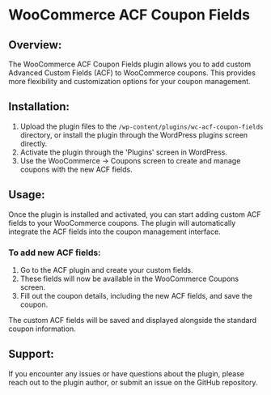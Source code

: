 # WooCommerce ACF Coupon Fields

## Overview:
The WooCommerce ACF Coupon Fields plugin allows you to add custom Advanced Custom Fields (ACF) to WooCommerce coupons. This provides more flexibility and customization options for your coupon management.

## Installation:
1. Upload the plugin files to the `/wp-content/plugins/wc-acf-coupon-fields` directory, or install the plugin through the WordPress plugins screen directly.
2. Activate the plugin through the 'Plugins' screen in WordPress.
3. Use the WooCommerce -> Coupons screen to create and manage coupons with the new ACF fields.

## Usage:
Once the plugin is installed and activated, you can start adding custom ACF fields to your WooCommerce coupons. The plugin will automatically integrate the ACF fields into the coupon management interface.

### To add new ACF fields:
1. Go to the ACF plugin and create your custom fields.
2. These fields will now be available in the WooCommerce Coupons screen.
3. Fill out the coupon details, including the new ACF fields, and save the coupon.

The custom ACF fields will be saved and displayed alongside the standard coupon information.

## Support:
If you encounter any issues or have questions about the plugin, please reach out to the plugin author, or submit an issue
on the GitHub repository.

